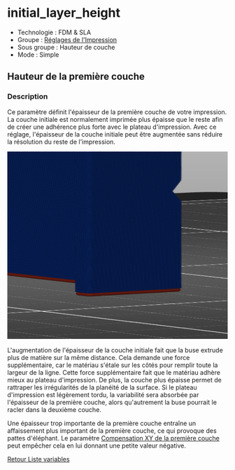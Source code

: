 # initial_layer_height

* Technologie : FDM & SLA
* Groupe : [Réglages de l'Impression](../print_settings/print_settings.md)
* Sous groupe : Hauteur de couche
* Mode : Simple

## Hauteur de la première couche

### Description

Ce paramètre définit l'épaisseur de la première couche de votre impression. La couche initiale est normalement imprimée plus épaisse que le reste afin de créer une adhérence plus forte avec le plateau d'impression. Avec ce réglage, l'épaisseur de la couche initiale peut être augmentée sans réduire la résolution du reste de l'impression.

![La couche initiale est plus épaisse que le reste des couches](images/initial_layer_height/initial_layer_height.png)

L'augmentation de l'épaisseur de la couche initiale fait que la buse extrude plus de matière sur la même distance. Cela demande une force supplémentaire, car le matériau s'étale sur les côtés pour remplir toute la largeur de la ligne. Cette force supplémentaire fait que le matériau adhère mieux au plateau d'impression. De plus, la couche plus épaisse permet de rattraper les irrégularités de la planéité de la surface. Si le plateau d'impression est légèrement tordu, la variabilité sera absorbée par l'épaisseur de la première couche, alors qu'autrement la buse pourrait le racler dans la deuxième couche.


Une épaisseur trop importante de la première couche entraîne un affaissement plus important de la première couche, ce qui provoque des pattes d'éléphant. Le paramètre [Compensation XY de la première couche](first_layer_size_compensation.md) peut empêcher cela en lui donnant une petite valeur négative.


[Retour Liste variables](variable_list.md)